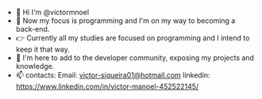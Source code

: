 - 👋 Hi I'm @victormnoel
- 👀 Now my focus is programming and I'm on my way to becoming a back-end.
- 👉 Currently all my studies are focused on programming and I intend to keep it that way.
- 💞️ I'm here to add to the developer community, exposing my projects and knowledge.
- 📫 contacts: 
  Email: victor-siqueira01@hotmail.com 
  linkedin: https://www.linkedin.com/in/victor-manoel-452522145/

